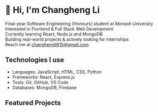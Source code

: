 # 👋 Hi, I'm Changheng Li

Final-year Software Engineering (Honours) student at Monash University  
Interested in Frontend & Full Stack Web Development  
Currently learning React, Node.js and MongoDB  
Building real-world projects & actively looking for internships  
Reach me at changhengli615@gmail.com  

## Technologies I use

- Languages: JavaScript, HTML, CSS, Python  
- Frameworks: React, Express.js  
- Tools: Git, GitHub, VS Code  
- Databases: MongoDB, Firebase  

## Featured Projects



